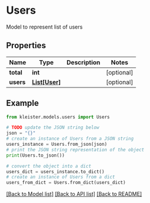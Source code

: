 # Users

Model to represent list of users

## Properties

Name | Type | Description | Notes
------------ | ------------- | ------------- | -------------
**total** | **int** |  | [optional] 
**users** | [**List[User]**](User.md) |  | [optional] 

## Example

```python
from kleister.models.users import Users

# TODO update the JSON string below
json = "{}"
# create an instance of Users from a JSON string
users_instance = Users.from_json(json)
# print the JSON string representation of the object
print(Users.to_json())

# convert the object into a dict
users_dict = users_instance.to_dict()
# create an instance of Users from a dict
users_from_dict = Users.from_dict(users_dict)
```
[[Back to Model list]](../README.md#documentation-for-models) [[Back to API list]](../README.md#documentation-for-api-endpoints) [[Back to README]](../README.md)


